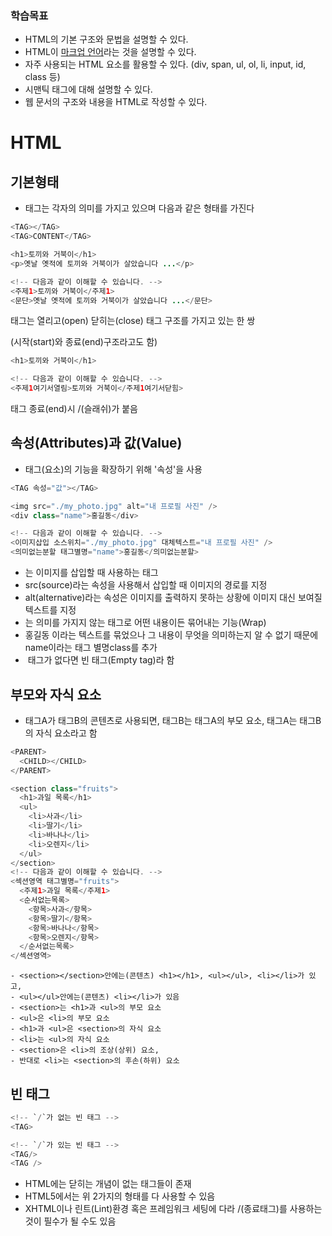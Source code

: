 ### 학습목표
- HTML의 기본 구조와 문법을 설명할 수 있다.
- HTML이 [마크업 언어](https://namu.wiki/w/%EB%A7%88%ED%81%AC%EB%8B%A4%EC%9A%B4)라는 것을 설명할 수 있다.
- 자주 사용되는 HTML 요소를 활용할 수 있다. (div, span, ul, ol, li, input, id, class 등)
- 시맨틱 태그에 대해 설명할 수 있다.
- 웹 문서의 구조와 내용을 HTML로 작성할 수 있다.

# HTML
## 기본형태
- 태그는 각자의 의미를 가지고 있으며 다음과 같은 형태를 가진다
```java
<TAG></TAG>
<TAG>CONTENT</TAG>
```
```java
<h1>토끼와 거북이</h1>
<p>옛날 옛적에 토끼와 거북이가 살았습니다 ...</p>

<!-- 다음과 같이 이해할 수 있습니다. -->
<주제1>토끼와 거북이</주제1>
<문단>옛날 옛적에 토끼와 거북이가 살았습니다 ...</문단>
```
태그는 열리고(open) 닫히는(close) 태그 구조를 가지고 있는 한 쌍

(시작(start)와 종료(end)구조라고도 함)

```java
<h1>토끼와 거북이</h1>

<!-- 다음과 같이 이해할 수 있습니다. -->
<주제1여기서열림>토끼와 거북이</주제1여기서닫힘>
```
태그 종료(end)시 /(슬래쉬)가 붙음

## 속성(Attributes)과 값(Value)
- 태그(요소)의 기능을 확장하기 위해 '속성'을 사용

```java
<TAG 속성="값"></TAG>
```
```java
<img src="./my_photo.jpg" alt="내 프로필 사진" />
<div class="name">홍길동</div>

<!-- 다음과 같이 이해할 수 있습니다. -->
<이미지삽입 소스위치="./my_photo.jpg" 대체텍스트="내 프로필 사진" />
<의미없는분할 태그별명="name">홍길동</의미없는분할>
```
- <img />는 이미지를 삽입할 때 사용하는 태그
- src(source)라는 속성을 사용해서 삽입할 때 이미지의 경로를 지정
- alt(alternative)라는 속성은 이미지를 출력하지 못하는 상황에 이미지 대신 보여질 텍스트를 지정
- <div></div>는 의미를 가지지 않는 태그로 어떤 내용이든 묶어내는 기능(Wrap)
- 홍길동 이라는 텍스트를 묶었으나 그 내용이 무엇을 의미하는지 알 수 없기 때문에 name이라는 태그 별명class를 추가
- <img /> 태그가 없다면 빈 태그(Empty tag)라 함

## 부모와 자식 요소
- 태그A가 태그B의 콘텐츠로 사용되면, 태그B는 태그A의 부모 요소, 태그A는 태그B의 자식 요소라고 함

```java
<PARENT>
  <CHILD></CHILD>
</PARENT>
```

```java
<section class="fruits">
  <h1>과일 목록</h1>
  <ul>
    <li>사과</li>
    <li>딸기</li>
    <li>바나나</li>
    <li>오렌지</li>
  </ul>
</section>
<!-- 다음과 같이 이해할 수 있습니다. -->
<섹션영역 태그별명="fruits">
  <주제1>과일 목록</주제1>
  <순서없는목록>
    <항목>사과</항목>
    <항목>딸기</항목>
    <항목>바나나</항목>
    <항목>오렌지</항목>
  </순서없는목록>
</섹션영역>
```
```
- <section></section>안에는(콘텐츠) <h1></h1>, <ul></ul>, <li></li>가 있고,
- <ul></ul>안에는(콘텐츠) <li></li>가 있음
- <section>는 <h1>과 <ul>의 부모 요소
- <ul>은 <li>의 부모 요소
- <h1>과 <ul>은 <section>의 자식 요소
- <li>는 <ul>의 자식 요소
- <section>은 <li>의 조상(상위) 요소,
- 반대로 <li>는 <section>의 후손(하위) 요소
```

## 빈 태그
```java
<!-- `/`가 없는 빈 태그 -->
<TAG>

<!-- `/`가 있는 빈 태그 -->
<TAG/>
<TAG />
```
- HTML에는 닫히는 개념이 없는 태그들이 존재
- HTML5에서는 위 2가지의 형태를 다 사용할 수 있음
- XHTML이나 린트(Lint)환경 혹은 프레임워크 세팅에 다라 /(종료태그)를 사용하는 것이 필수가 될 수도 있음
